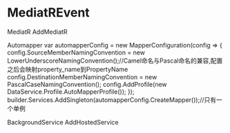 # MediatREvent
MediatR
AddMediatR

Automapper
var automapperConfig = new MapperConfiguration(config =>
{
    config.SourceMemberNamingConvention = new LowerUnderscoreNamingConvention();//Camel命名与Pascal命名的兼容,配置之后会映射property_name到PropertyName
    config.DestinationMemberNamingConvention = new PascalCaseNamingConvention();
    config.AddProfile(new DataService.Profile.AutoMapperProfile());
});
builder.Services.AddSingleton(automapperConfig.CreateMapper());//只有一个单例

BackgroundService
AddHostedService
